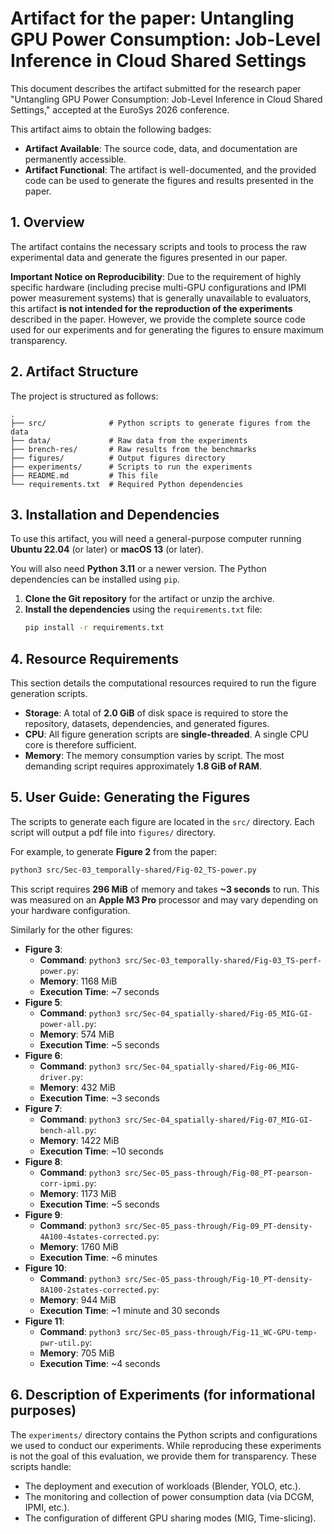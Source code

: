 # Artifact for the paper: Untangling GPU Power Consumption: Job-Level Inference in Cloud Shared Settings

This document describes the artifact submitted for the research paper "Untangling GPU Power Consumption: Job-Level Inference in Cloud Shared Settings," accepted at the EuroSys 2026 conference.

This artifact aims to obtain the following badges:

  * **Artifact Available**: The source code, data, and documentation are permanently accessible.
  * **Artifact Functional**: The artifact is well-documented, and the provided code can be used to generate the figures and results presented in the paper.

## 1\. Overview

The artifact contains the necessary scripts and tools to process the raw experimental data and generate the figures presented in our paper.

**Important Notice on Reproducibility**: Due to the requirement of highly specific hardware (including precise multi-GPU configurations and IPMI power measurement systems) that is generally unavailable to evaluators, this artifact **is not intended for the reproduction of the experiments** described in the paper. However, we provide the complete source code used for our experiments and for generating the figures to ensure maximum transparency.

## 2\. Artifact Structure

The project is structured as follows:

```
.
├── src/              # Python scripts to generate figures from the data
├── data/             # Raw data from the experiments
├── brench-res/       # Raw results from the benchmarks
├── figures/          # Output figures directory
├── experiments/      # Scripts to run the experiments
├── README.md         # This file
└── requirements.txt  # Required Python dependencies
```

## 3\. Installation and Dependencies

To use this artifact, you will need a general-purpose computer running **Ubuntu 22.04** (or later) or **macOS 13** (or later).

You will also need **Python 3.11** or a newer version. The Python dependencies can be installed using `pip`.

1.  **Clone the Git repository** for the artifact or unzip the archive.
2.  **Install the dependencies** using the `requirements.txt` file:
    ```bash
    pip install -r requirements.txt
    ```

## 4\. Resource Requirements

This section details the computational resources required to run the figure generation scripts.

* **Storage**: A total of **2.0 GiB** of disk space is required to store the repository, datasets, dependencies, and generated figures.
* **CPU**: All figure generation scripts are **single-threaded**. A single CPU core is therefore sufficient.
* **Memory**: The memory consumption varies by script. The most demanding script requires approximately **1.8 GiB of RAM**.

## 5\. User Guide: Generating the Figures

The scripts to generate each figure are located in the `src/` directory. Each script will output a pdf file into `figures/` directory.

For example, to generate **Figure 2** from the paper:

```bash
python3 src/Sec-03_temporally-shared/Fig-02_TS-power.py
```

This script requires **296 MiB** of memory and takes **~3 seconds** to run. This was measured on an **Apple M3 Pro** processor and may vary depending on your hardware configuration.

Similarly for the other figures:


* **Figure 3**:
    * **Command**: `python3 src/Sec-03_temporally-shared/Fig-03_TS-perf-power.py`:
    * **Memory**: 1168 MiB
    * **Execution Time**: ~7 seconds
* **Figure 5**:
    * **Command**: `python3 src/Sec-04_spatially-shared/Fig-05_MIG-GI-power-all.py`:
    * **Memory**: 574 MiB
    * **Execution Time**: ~5 seconds
* **Figure 6**:
    * **Command**: `python3 src/Sec-04_spatially-shared/Fig-06_MIG-driver.py`:
    * **Memory**: 432 MiB
    * **Execution Time**: ~3 seconds
* **Figure 7**:
    * **Command**: `python3 src/Sec-04_spatially-shared/Fig-07_MIG-GI-bench-all.py`:
    * **Memory**: 1422 MiB
    * **Execution Time**: ~10 seconds
* **Figure 8**:
    * **Command**: `python3 src/Sec-05_pass-through/Fig-08_PT-pearson-corr-ipmi.py`:
    * **Memory**: 1173 MiB
    * **Execution Time**: ~5 seconds
* **Figure 9**:
    * **Command**: `python3 src/Sec-05_pass-through/Fig-09_PT-density-4A100-4states-corrected.py`:
    * **Memory**: 1760 MiB
    * **Execution Time**: ~6 minutes
* **Figure 10**:
    * **Command**: `python3 src/Sec-05_pass-through/Fig-10_PT-density-8A100-2states-corrected.py`:
    * **Memory**: 944 MiB
    * **Execution Time**: ~1 minute and 30 seconds
* **Figure 11**:
    * **Command**: `python3 src/Sec-05_pass-through/Fig-11_WC-GPU-temp-pwr-util.py`:
    * **Memory**: 705 MiB
    * **Execution Time**: ~4 seconds

## 6\. Description of Experiments (for informational purposes)

The `experiments/` directory contains the Python scripts and configurations we used to conduct our experiments. While reproducing these experiments is not the goal of this evaluation, we provide them for transparency. These scripts handle:

  * The deployment and execution of workloads (Blender, YOLO, etc.).
  * The monitoring and collection of power consumption data (via DCGM, IPMI, etc.).
  * The configuration of different GPU sharing modes (MIG, Time-slicing).
